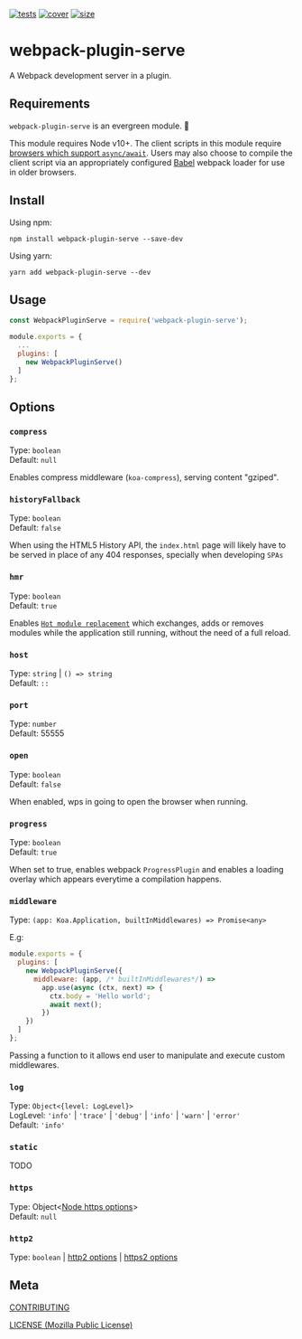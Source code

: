 [tests]: 	https://img.shields.io/circleci/project/github/shellscape/postcss-less.svg
[tests-url]: https://circleci.com/gh/shellscape/postcss-less

[cover]: https://codecov.io/gh/shellscape/postcss-less/branch/master/graph/badge.svg
[cover-url]: https://codecov.io/gh/shellscape/postcss-less

[size]: https://packagephobia.now.sh/badge?p=postcss-less
[size-url]: https://packagephobia.now.sh/result?p=postcss-less

[loglevel]: https://githhub.com/pimterry/loglevel
[loglevelpre]: https://github.com/kutuluk/loglevel-plugin-prefix
[methodFactory]: lib/MethodFactory.js
[prefixFactory]: factory/PrefixFactory.js

[![tests][tests]][tests-url]
[![cover][cover]][cover-url]
[![size][size]][size-url]

# webpack-plugin-serve

A Webpack development server in a plugin.

## Requirements

`webpack-plugin-serve` is an evergreen module. 🌲

This module requires Node v10+. The client scripts in this module require [browsers which support `async/await`](https://caniuse.com/#feat=async-functions). Users may also choose to compile the client script via an appropriately configured [Babel](https://babeljs.io/) webpack loader for use in older browsers.

## Install

Using npm:

```console
npm install webpack-plugin-serve --save-dev
```

Using yarn:

```console
yarn add webpack-plugin-serve --dev
```

## Usage

```js
const WebpackPluginServe = require('webpack-plugin-serve');

module.exports = {
  ...
  plugins: [
    new WebpackPluginServe()
  ]
};

```


## Options

### `compress`
Type: `boolean`<br>
Default: `null`

Enables compress middleware (`koa-compress`), serving content "gziped".

### `historyFallback`
Type: `boolean`<br>
Default: `false`

When using the HTML5 History API, the `index.html` page will likely have to be served in place of any 404 responses, specially when developing `SPAs`

### `hmr`
Type: `boolean`<br>
Default: `true`

Enables [`Hot module replacement`](https://webpack.js.org/concepts/hot-module-replacement/) which exchanges, adds or removes modules while the application still running, without the need of a full reload.

### `host`
Type: `string` | `() => string`<br>
Default: `::`

### `port`
Type: `number`<br>
Default: 55555

### `open`
Type: `boolean`<br>
Default: `false`

When enabled, wps in going to open the browser when running.

### `progress`
Type: `boolean`<br>
Default: `true` 

When set to true, enables webpack `ProgressPlugin` and enables a loading overlay which appears everytime a compilation happens.

### `middleware`
Type: `(app: Koa.Application, builtInMiddlewares) => Promise<any>`

E.g: 
```js
module.exports = {
  plugins: [
    new WebpackPluginServe({
      middleware: (app, /* builtInMiddlewares*/) =>
        app.use(async (ctx, next) => {
          ctx.body = 'Hello world';
          await next();
        })
    })
  ]
};
```

Passing a function to it allows end user to manipulate and execute custom middlewares.

### `log`
Type: `Object<{level: LogLevel}>`<br>
LogLevel: `'info'` | `'trace'` | `'debug'` | `'info'` | `'warn'` | `'error'`<br>
Default: `'info'`


### `static`
TODO

### `https`
Type: Object<[Node https options](https://nodejs.org/api/https.html#https_https_createserver_options_requestlistener)><br>
Default: `null`

### `http2`
Type: `boolean` | [http2 options](https://nodejs.org/api/http2.html#http2_http2_createserver_options_onrequesthandler) | [https2 options](https://nodejs.org/api/http2.html#http2_http2_createsecureserver_options_onrequesthandler)


## Meta

[CONTRIBUTING](./.github/CONTRIBUTING.md)

[LICENSE (Mozilla Public License)](./LICENSE)

